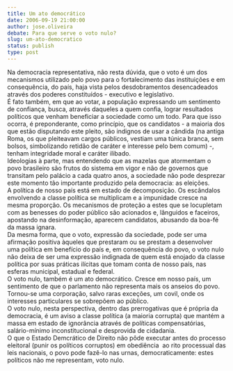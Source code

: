 ```yaml
---
title: Um ato democrático
date: 2006-09-19 21:00:00
author: jose.oliveira
debate: Para que serve o voto nulo?
slug: um-ato-democratico
status: publish 
type: post
---
```


Na democracia representativa, não resta dúvida, que o voto é um dos mecanismos utilizado pelo povo para o fortalecimento das instituições e em consequência, do país, haja vista pelos desdobramentos desencadeados através dos poderes constituídos - executivo e legislativo.  
É fato também, em que ao votar, a população expressando um sentimento de confiança, busca, através daqueles a quem confia, lograr resultados políticos que venham beneficiar a sociedade como um todo. Para que isso ocorra, é preponderante, como princípio, que os candidatos - a maioria dos que estão disputando este pleito, são indignos de usar a cândida (na antiga Roma, os que pleiteavam cargos públicos, vestiam uma túnica branca, sem bolsos, simbolizando retidão de caráter e interesse pelo bem comum) -, tenham integridade moral e caráter ilibado.  
Ideologias à parte, mas entendendo que as mazelas que atormentam o povo brasileiro são frutos do sistema em vigor e não de governos que transitam pelo palácio a cada quatro anos, a sociedade não pode desprezar este momento tão importante produzido pela democracia: as eleições.  
A política de nosso país está em estado de decomposição. Os escândalos envolvendo a classe política se multiplicam e a impunidade cresce na mesma proporção. Os mecanismos de proteção a estes que se locupletam com as benesses do poder público são acionados e, lânguidos e faceiros, apostando na desinformação, aparecem candidatos, abusando da boa-fé da massa ignara.  
Da mesma forma, que o voto, expressão da sociedade, pode ser uma afirmação positiva àqueles que prestaram ou se prestam a desenvolver uma política em benefício do país e, em consequência do povo, o voto nulo não deixa de ser uma expressão indignada de quem está enojado da classe política por suas práticas ilícitas que tomam conta de nosso país, nas esferas municipal, estadual e federal.  
O voto nulo, também é um ato democrático. Cresce em nosso país, um sentimento de que o parlamento não representa mais os anseios do povo. Tornou-se uma corporação, salvo raras exceções, um covil, onde os interesses particulares se sobrepõem ao público.  
O voto nulo, nesta perspectiva, dentro das prerrogativas que é própria da democracia, é um aviso a classe política (a maioria corrupta) que mantém a massa em estado de ignorância através de políticas compensatórias, salário-mínimo inconstitucional e desprovida de cidadania.  
O que o Estado Demcrático de Direito não pôde executar antes do processo eleitoral (punir os políticos corruptos) em obediência  ao rito processual das leis nacionais, o povo pode fazê-lo nas urnas, democraticamente: estes políticos não me representam, voto nulo.        

